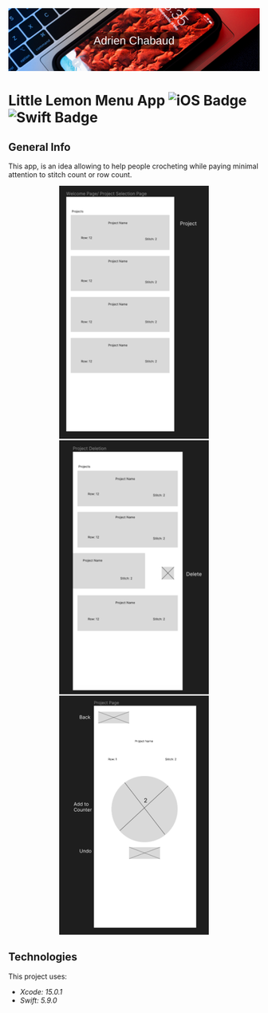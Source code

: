 <!-- 
  Title: The-Crochet-Companion
  Description: App allowing to keep count of crochet stitches
  Author: Adrien CHABAUD
  -->

  <img src="/ReadMe/Adrien_banner.png">

   # Little Lemon Menu App ![iOS Badge](https://img.shields.io/badge/iOS-000000?style=for-the-badge&logo=ios&logoColor=white) ![Swift Badge](https://img.shields.io/badge/Swift%20Version-5-orange) 

## General Info

This app, is an idea allowing to help people crocheting while paying minimal attention to stitch count or row count.

<p align="center">
  <img src="/ReadMe/crochet_companion.project_list.lf_design.png" width=300 hspace=20><img src="/ReadMe/crochet_companion.project_list_deletion.lf_design.png" width=300><img src="/ReadMe/crochet_companion.project_page.lf_design.png" width=300 hspace=20>
</p>

## Technologies

This project uses:
* *Xcode: 15.0.1*
* *Swift: 5.9.0*

